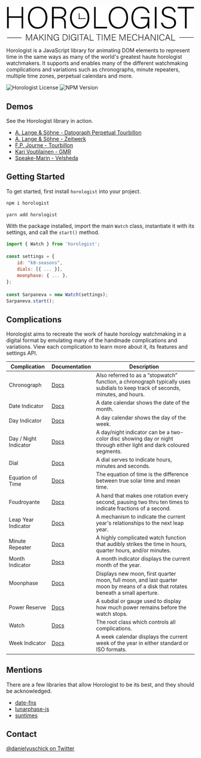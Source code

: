 <p align="center">
  <img src="/assets/logo-horologist.svg" alt="Horologist Logo - Making digital time mechanical" width="500" />
</p>

Horologist is a JavaScript library for animating DOM elements to represent time in the same ways as
many of the world's greatest haute horologist watchmakers. It supports and enables many of the
different watchmaking complications and variations such as chronographs, minute repeaters, multiple
time zones, perpetual calendars and more.

![Horologist License](https://img.shields.io/github/license/yuschick/horologist?style=for-the-badge)
![NPM Version](https://img.shields.io/npm/v/horologist?style=for-the-badge)

## Demos

See the Horologist library in action.

-   [A. Lange & Söhne - Datograph Perpetual Tourbillon](https://codepen.io/DanielYuschick/pen/gOemjmY)
-   [A. Lange & Söhne - Zeitwerk](https://codepen.io/DanielYuschick/pen/QyoPoq)
-   [F.P. Journe - Tourbillon](https://codepen.io/DanielYuschick/pen/yYeRPm)
-   [Kari Voutilainen - GMR](https://codepen.io/DanielYuschick/pen/wvmJMEX)
-   [Speake-Marin - Velsheda](https://codepen.io/DanielYuschick/pen/ZYLdmQ)

## Getting Started

To get started, first install `horologist` into your project.

```bash
npm i horologist
```

```
yarn add horologist
```

With the package installed, import the main `Watch` class, instantiate it with its settings, and
call the `start()` method.

```jsx
import { Watch } from 'horologist';

const settings = {
    id: "k0-seasons",
    dials: [{ ... }],
    moonphase: { ... },
};

const Sarpaneva = new Watch(settings);
Sarpaneva.start();
```

## Complications

Horologist aims to recreate the work of haute horology watchmaking in a digital format by emulating
many of the handmade complications and variations. View each complication to learn more about it,
its features and settings API.

| Complication          | Documentation                               | Description                                                                                                                       |
| --------------------- | ------------------------------------------- | --------------------------------------------------------------------------------------------------------------------------------- |
| Chronograph           | [Docs](./src/components/Chronograph/)       | Also referred to as a “stopwatch” function, a chronograph typically uses subdials to keep track of seconds, minutes, and hours.   |
| Date Indicator        | [Docs](./src/components/DateIndicator/)     | A date calendar shows the date of the month.                                                                                      |
| Day Indicator         | [Docs](./src/components/DayIndicator/)      | A day calendar shows the day of the week.                                                                                         |
| Day / Night Indicator | [Docs](./src/components/DayNightIndicator/) | A day/night indicator can be a two-color disc showing day or night through either light and dark coloured segments.               |
| Dial                  | [Docs](./src/components/Dial/)              | A dial serves to indicate hours, minutes and seconds.                                                                             |
| Equation of Time      | [Docs](./src/components/EquationOfTime/)    | The equation of time is the difference between true solar time and mean time.                                                     |
| Foudroyante           | [Docs](./src/components/Foudroyante/)       | A hand that makes one rotation every second, pausing two thru ten times to indicate fractions of a second.                        |
| Leap Year Indicator   | [Docs](./src/components/LeapYearIndicator/) | A mechanism to indicate the current year's relationships to the next leap year.                                                   |
| Minute Repeater       | [Docs](./src/components/MinuteRepeater/)    | A highly complicated watch function that audibly strikes the time in hours, quarter hours, and/or minutes.                        |
| Month Indicator       | [Docs](./src/components/MonthIndicator/)    | A month indicator displays the current month of the year.                                                                         |
| Moonphase             | [Docs](./src/components/Moonphase/)         | Displays new moon, first quarter moon, full moon, and last quarter moon by means of a disk that rotates beneath a small aperture. |
| Power Reserve         | [Docs](./src/components/PowerReserve/)      | A subdial or gauge used to display how much power remains before the watch stops.                                                 |
| Watch                 | [Docs](./src/components/Watch/)             | The root class which controls all complications.                                                                                  |
| Week Indicator        | [Docs](./src/components/WeekIndicator/)     | A week calendar displays the current week of the year in either standard or ISO formats.                                          |

## Mentions

There are a few libraries that allow Horologist to be its best, and they should be acknowledged.

-   [date-fns](https://date-fns.org/)
-   [lunarphase-js](https://github.com/jasonsturges/lunarphase-js)
-   [suntimes](https://github.com/doniseferi/suntimes)

## Contact

[@danielyuschick on Twitter](http://www.twitter.com/danielyuschick)

